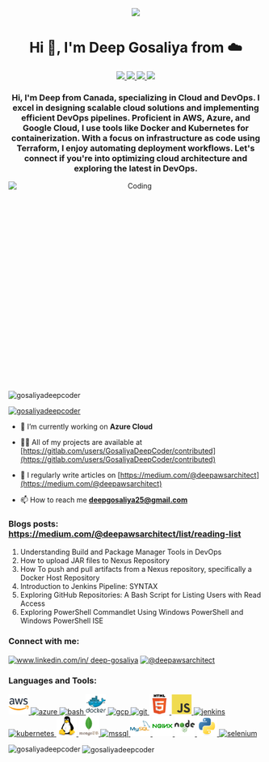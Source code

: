 <p align="center">
  <img src="https://capsule-render.vercel.app/api?type=waving&height=280&color=gradient&text=Hey!%20CloudOps%20Engineer"/>
</p>
<h1 align="center">Hi 👋, I'm Deep Gosaliya from ☁️</h1>
<p align="center">
  <a href="https://www.linkedin.com/in/deep-gosaliya/">
    <img height="50" src="https://cdn2.iconfinder.com/data/icons/social-media-2199/64/social_media_isometric_14-linkedin-64.png"/>
  </a>
  <a href="https://www.instagram.com/deep.30stm97/">
    <img height="50" src="https://cdn2.iconfinder.com/data/icons/oneui/24/Instagram-64.png"/>
  </a>
  <a href="https://medium.com/@deepawsarchitect">
    <img height="50" src="https://cdn3.iconfinder.com/data/icons/social-media-pack-12/512/Medium-64.png"/>
  </a>
  <a href="https://gitlab.com/users/GosaliyaDeepCoder/contributed">
    <img height="50" src="https://cdn4.iconfinder.com/data/icons/logos-and-brands/512/144_Gitlab_logo_logos-64.png"/>
  </a>
</p>
<h3 align="center">Hi, I'm Deep from Canada, specializing in Cloud and DevOps. I excel in designing scalable cloud solutions and implementing efficient DevOps pipelines. Proficient in AWS, Azure, and Google Cloud, I use tools like Docker and Kubernetes for containerization. With a focus on infrastructure as code using Terraform, I enjoy automating deployment workflows. Let's connect if you're into optimizing cloud architecture and exploring the latest in DevOps.</h3>
<p align="center">
  <img style="display: inline-block;" alt="Coding" width="800" height="400" src="https://i.pinimg.com/originals/86/56/8d/86568d91236335604340fcc893087cdb.gif">
</p>
<p align="left"> 
    <img src="https://komarev.com/ghpvc/?username=gosaliyadeepcoder&label=Profile%20views&color=0e75b6&style=flat" alt="gosaliyadeepcoder" /> 
</p>

<p align="left"> 
    <a href="https://github.com/ryo-ma/github-profile-trophy">
        <img src="https://github-profile-trophy.vercel.app/?username=gosaliyadeepcoder" alt="gosaliyadeepcoder" />
    </a> 
</p>

- 🔭 I’m currently working on **Azure Cloud**

- 👨‍💻 All of my projects are available at [https://gitlab.com/users/GosaliyaDeepCoder/contributed](https://gitlab.com/users/GosaliyaDeepCoder/contributed)

- 📝 I regularly write articles on [https://medium.com/@deepawsarchitect](https://medium.com/@deepawsarchitect)

- 📫 How to reach me **deepgosaliya25@gmail.com**


### Blogs posts: https://medium.com/@deepawsarchitect/list/reading-list
1. Understanding Build and Package Manager Tools in DevOps
2. How to upload JAR files to Nexus Repository
3. How To push and pull artifacts from a Nexus repository, specifically a Docker Host Repository
4. Introduction to Jenkins Pipeline: SYNTAX
5. Exploring GitHub Repositories: A Bash Script for Listing Users with Read Access
6. Exploring PowerShell Commandlet Using Windows PowerShell and Windows PowerShell ISE


<h3 align="left">Connect with me:</h3>
<p align="left">
<a href="https://linkedin.com/in/www.linkedin.com/in/ deep-gosaliya" target="blank"><img align="center" src="https://raw.githubusercontent.com/rahuldkjain/github-profile-readme-generator/master/src/images/icons/Social/linked-in-alt.svg" alt="www.linkedin.com/in/ deep-gosaliya" height="30" width="40" /></a>
<a href="https://medium.com/@deepawsarchitect" target="blank"><img align="center" src="https://raw.githubusercontent.com/rahuldkjain/github-profile-readme-generator/master/src/images/icons/Social/medium.svg" alt="@deepawsarchitect" height="30" width="40" /></a>
</p>

<h3 align="left">Languages and Tools:</h3>
<p align="left"> <a href="https://aws.amazon.com" target="_blank" rel="noreferrer"> <img src="https://raw.githubusercontent.com/devicons/devicon/master/icons/amazonwebservices/amazonwebservices-original-wordmark.svg" alt="aws" width="40" height="40"/> </a> <a href="https://azure.microsoft.com/en-in/" target="_blank" rel="noreferrer"> <img src="https://www.vectorlogo.zone/logos/microsoft_azure/microsoft_azure-icon.svg" alt="azure" width="40" height="40"/> </a> <a href="https://www.gnu.org/software/bash/" target="_blank" rel="noreferrer"> <img src="https://www.vectorlogo.zone/logos/gnu_bash/gnu_bash-icon.svg" alt="bash" width="40" height="40"/> </a> <a href="https://www.docker.com/" target="_blank" rel="noreferrer"> <img src="https://raw.githubusercontent.com/devicons/devicon/master/icons/docker/docker-original-wordmark.svg" alt="docker" width="40" height="40"/> </a> <a href="https://cloud.google.com" target="_blank" rel="noreferrer"> <img src="https://www.vectorlogo.zone/logos/google_cloud/google_cloud-icon.svg" alt="gcp" width="40" height="40"/> </a> <a href="https://git-scm.com/" target="_blank" rel="noreferrer"> <img src="https://www.vectorlogo.zone/logos/git-scm/git-scm-icon.svg" alt="git" width="40" height="40"/> </a> <a href="https://www.w3.org/html/" target="_blank" rel="noreferrer"> <img src="https://raw.githubusercontent.com/devicons/devicon/master/icons/html5/html5-original-wordmark.svg" alt="html5" width="40" height="40"/> </a> <a href="https://developer.mozilla.org/en-US/docs/Web/JavaScript" target="_blank" rel="noreferrer"> <img src="https://raw.githubusercontent.com/devicons/devicon/master/icons/javascript/javascript-original.svg" alt="javascript" width="40" height="40"/> </a> <a href="https://www.jenkins.io" target="_blank" rel="noreferrer"> <img src="https://www.vectorlogo.zone/logos/jenkins/jenkins-icon.svg" alt="jenkins" width="40" height="40"/> </a> <a href="https://kubernetes.io" target="_blank" rel="noreferrer"> <img src="https://www.vectorlogo.zone/logos/kubernetes/kubernetes-icon.svg" alt="kubernetes" width="40" height="40"/> </a> <a href="https://www.linux.org/" target="_blank" rel="noreferrer"> <img src="https://raw.githubusercontent.com/devicons/devicon/master/icons/linux/linux-original.svg" alt="linux" width="40" height="40"/> </a> <a href="https://www.mongodb.com/" target="_blank" rel="noreferrer"> <img src="https://raw.githubusercontent.com/devicons/devicon/master/icons/mongodb/mongodb-original-wordmark.svg" alt="mongodb" width="40" height="40"/> </a> <a href="https://www.microsoft.com/en-us/sql-server" target="_blank" rel="noreferrer"> <img src="https://www.svgrepo.com/show/303229/microsoft-sql-server-logo.svg" alt="mssql" width="40" height="40"/> </a> <a href="https://www.mysql.com/" target="_blank" rel="noreferrer"> <img src="https://raw.githubusercontent.com/devicons/devicon/master/icons/mysql/mysql-original-wordmark.svg" alt="mysql" width="40" height="40"/> </a> <a href="https://www.nginx.com" target="_blank" rel="noreferrer"> <img src="https://raw.githubusercontent.com/devicons/devicon/master/icons/nginx/nginx-original.svg" alt="nginx" width="40" height="40"/> </a> <a href="https://nodejs.org" target="_blank" rel="noreferrer"> <img src="https://raw.githubusercontent.com/devicons/devicon/master/icons/nodejs/nodejs-original-wordmark.svg" alt="nodejs" width="40" height="40"/> </a> <a href="https://www.python.org" target="_blank" rel="noreferrer"> <img src="https://raw.githubusercontent.com/devicons/devicon/master/icons/python/python-original.svg" alt="python" width="40" height="40"/> </a> <a href="https://www.selenium.dev" target="_blank" rel="noreferrer"> <img src="https://raw.githubusercontent.com/detain/svg-logos/780f25886640cef088af994181646db2f6b1a3f8/svg/selenium-logo.svg" alt="selenium" width="40" height="40"/> </a> </p>

<p><img align="left" src="https://github-readme-stats.vercel.app/api/top-langs?username=gosaliyadeepcoder&show_icons=true&locale=en&layout=compact" alt="gosaliyadeepcoder" /></p>

<p>&nbsp;<img align="center" src="https://github-readme-stats.vercel.app/api?username=gosaliyadeepcoder&show_icons=true&locale=en" alt="gosaliyadeepcoder" /></p>
